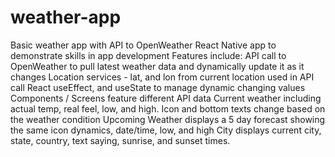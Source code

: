 # weather-app
Basic weather app with API to OpenWeather
React Native app to demonstrate skills in app development
Features include:
  API call to OpenWeather to pull latest weather data and dynamically update it as it changes
  Location services - lat, and lon from current location used in API call
  React useEffect, and useState to manage dynamic changing values
  Components / Screens feature different API data
  Current weather including actual temp, real feel, low, and high. Icon and bottom texts change based on the weather condition
  Upcoming Weather displays a 5 day forecast showing the same icon dynamics, date/time, low, and high
  City displays current city, state, country, text saying, sunrise, and sunset times.
